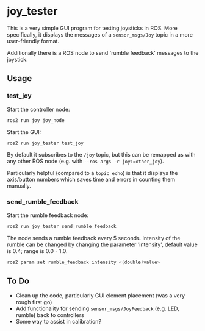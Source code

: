 # joy_tester

This is a very simple GUI program for testing joysticks in ROS.
More specifically, it displays the messages of a `sensor_msgs/Joy` topic in a more user-friendly format.

Additionally there is a ROS node to send 'rumble feedback' messages to the joystick.

## Usage

### test_joy

Start the controller node:

```bash
ros2 run joy joy_node
```

Start the GUI:

```bash
ros2 run joy_tester test_joy
```

By default it subscribes to the `/joy` topic, but this can be remapped as with any other ROS node (e.g. with `--ros-args -r joy:=other_joy`).

Particularly helpful (compared to a `topic echo`) is that it displays the axis/button numbers which saves time and errors in counting them manually.

### send_rumble_feedback

Start the rumble feedback node:

```bash
ros2 run joy_tester send_rumble_feedback
```

The node sends a rumble feedback every 5 seconds.
Intensity of the rumble can be changed by changing the parameter 'intensity', default value is 0.4; range is 0.0 - 1.0.

```bash
ros2 param set rumble_feedback intensity <(double)value>
```

## To Do

- Clean up the code, particularly GUI element placement (was a very rough first go)
- Add functionality for sending `sensor_msgs/JoyFeedback` (e.g. LED, rumble) back to controllers
- Some way to assist in calibration?
